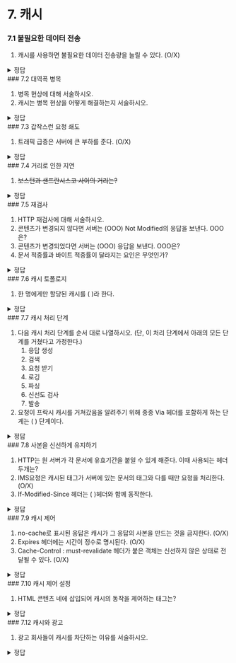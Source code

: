 # 7. 캐시

### 7.1 불필요한 데이터 전송

1. 캐시를 사용하면 불필요한 데이터 전송량을 늘릴 수 있다. (O/X)
<details><summary>정답</summary>


    X
</details>
### 7.2 대역폭 병목

1. 병목 현상에 대해 서술하시오.
2. 캐시는 병목 현상을 어떻게 해결하는지 서술하시오.
<details><summary>정답</summary>
    1. 네트워크에서 속도는 경로에 존재하는 네트워크의 속도 중 가장 느린 네트워크의 속도와 같은것
    2. 캐시되어있는 파일을 가져와서 해결
</details>
### 7.3 갑작스런 요청 쇄도

1. 트래픽 급증은 서버에 큰 부하를 준다.  (O/X)
<details><summary>정답</summary>

    O
</details>
### 7.4 거리로 인한 지연

1. ~~보스턴과 샌프란시스코 사이의 거리는?~~
<details><summary>정답</summary>

    약 4400킬로미터
</details>
### 7.5 재검사

1. HTTP 재검사에 대해 서술하시오.
2. 콘텐츠가 변경되지 않다면 서버는 (OOO) Not Modified의 응답을 보낸다. OOO은?
3. 콘텐츠가 변경되었다면 서버는 (OOO) 응답을 보낸다. OOO은?
4. 문서 적중률과 바이트 적중률이 달라지는 요인은 무엇인가?
<details><summary>정답</summary>
    1. 캐시 파일이 최신인지 검사하는 것
    2. 304
    3. 200
    4. 문서의 크기가 일정하지 않기 때문에
</details>
### 7.6 캐시 토폴로지

1. 한 명에게만 할당된 캐시를 (        )라 한다. 
<details><summary>정답</summary>

    개인 캐시
</details>
### 7.7 캐시 처리 단계

1. 다음 캐시 처리 단계를 순서 대로 나열하시오. (단, 이 처리 단계에서 아래의 모든 단계를 거쳤다고 가정한다.)
    1. 응답 생성
    2. 검색
    3. 요청 받기
    4. 로깅
    5. 파싱
    6. 신선도 검사
    7. 발송
2. 요청이 프락시 캐시를 거쳐갔음을 알려주기 위해 종종 Via 헤더를 포함하게 하는 단계는 (      ) 단계이다. 
<details><summary>정답</summary>
    1. 3526174
    2. 응답 생성
</details>
### 7.8 사본을 신선하게 유지하기

1. HTTP는 원 서버가 각 문서에 유효기간을 붙일 수 있게 해준다. 이때 사용되는 헤더 두개는?
2. IMS요청은 캐시된 태그가 서버에 있는 문서의 태그와 다를 때만 요청을 처리한다.  (O/X)
3. If-Modified-Since 헤더는 (          )헤더와 함께 동작한다. 
<details><summary>정답</summary>
    1. Cache-Control, Expires
    2. X
    3. Last-Modified
</details>
### 7.9 캐시 제어

1. no-cache로 표시된 응답은 캐시가 그 응답의 사본을 만드는 것을 금지한다. (O/X)
2. Expires 헤더에는 시간이 정수로 명시된다. (O/X)
3. Cache-Control : must-revalidate 헤더가 붙은 객체는 신선하지 않은 상태로 전달될 수 있다. (O/X)
<details><summary>정답</summary>

    XXX
</details>
### 7.10 캐시 제어 설정

1. HTML 콘텐츠 네에 삽입되어 캐시의 동작을 제어하는 태그는?
<details><summary>정답</summary>

    <META HTTP-EQUIV>
</details>
### 7.12 캐시와 광고

1. 광고 회사들이 캐시를 차단하는 이유를 서술하시오.
<details><summary>정답</summary>

    캐시가 적중되는 것이 서버에 전달되지 않기 때문에
</details>